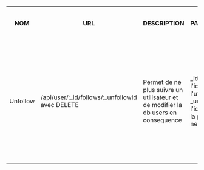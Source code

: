 <table>
    <tr>
        <th>NOM</th>
        <th>URL</th>
        <th>DESCRIPTION</th>
        <th>PARAMETRES</th>
        <th>FORMAT SORTIE</th>
        <th>EXEMPLE SORTIE</th>
        <th>ERREURS POSSIBLES</th>
        <th>AVANCEMENT</th>
        <th>CLASSES / FICHIERS .js</th>
        <th>INFOS SUPPLEMENTAIRES</th>
    </tr>
    <tr>        
        <td>Unfollow</td>
        <td>/api/user/:_id/follows/:_unfollowId avec DELETE</td>
        <td>
            Permet de ne plus suivre un utilisateur et de modifier la db users en consequence
        </td>
        <td>
            _id: l'identifiant de l'utilisateur<br>
            _unfollowId: l'identifiant de la personne a ne plus suivre<br>
        </td>
        <td>
            Succes: HTTP 200: Ok<br>
            retour: ${corresponding message}<br>
            <br><br>
            Error: ${HTTP number}<br>
            retour: ${corresponding message}<br>
        </td>
        <td>
            Succes: HTTP 200: Ok<br>
            retour : `Follow successfully removed`<br>
            <br><br>
            Error: HTTP 500: Internal Error<br>
            retour: `Internal error`<br>
        </td>
        <td></td>
        <td>
            Erreur interne -> 500<br>
        </td>
        <td>Fini</td>
        <td>
            Fichiers utilises par le service:<br>
            apiUser.js (in src/api/)<br>
            users.js (in src/entities/)<br>
            <br>
            Fichiers test:<br>
            testFollows (in tests/testUsers/)<br>
            <br>
            Fichiers client:<br>
            SideBar.js (in src/components/SideBar/)<br>
            <br>
        </td>
        <td>...</td>
    </tr>
</table>